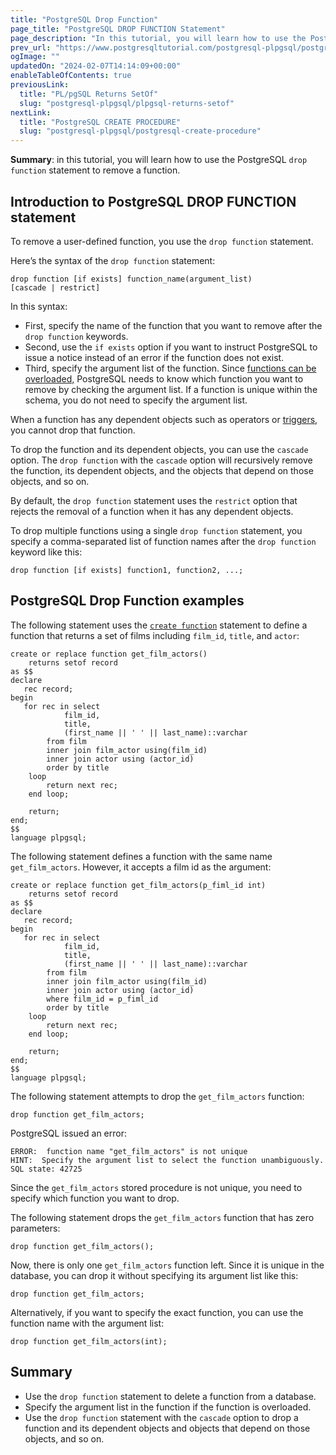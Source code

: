 ```yaml
---
title: "PostgreSQL Drop Function"
page_title: "PostgreSQL DROP FUNCTION Statement"
page_description: "In this tutorial, you will learn how to use the PostgreSQL DROP FUNCTION statement to delete one or more functions from a database."
prev_url: "https://www.postgresqltutorial.com/postgresql-plpgsql/postgresql-drop-function/"
ogImage: ""
updatedOn: "2024-02-07T14:14:09+00:00"
enableTableOfContents: true
previousLink: 
  title: "PL/pgSQL Returns SetOf"
  slug: "postgresql-plpgsql/plpgsql-returns-setof"
nextLink: 
  title: "PostgreSQL CREATE PROCEDURE"
  slug: "postgresql-plpgsql/postgresql-create-procedure"
---
```





**Summary**: in this tutorial, you will learn how to use the PostgreSQL `drop function` statement to remove a function.


## Introduction to PostgreSQL DROP FUNCTION statement

To remove a user\-defined function, you use the `drop function` statement.

Here’s the syntax of the `drop function` statement:


```pgsql
drop function [if exists] function_name(argument_list)
[cascade | restrict]
```
In this syntax:

* First, specify the name of the function that you want to remove after the `drop function` keywords.
* Second, use the `if exists` option if you want to instruct PostgreSQL to issue a notice instead of an error if the function does not exist.
* Third, specify the argument list of the function. Since [functions can be overloaded,](plpgsql-function-overloading) PostgreSQL needs to know which function you want to remove by checking the argument list. If a function is unique within the schema, you do not need to specify the argument list.

When a function has any dependent objects such as operators or [triggers](../postgresql-triggers), you cannot drop that function.

To drop the function and its dependent objects, you can use the `cascade` option. The `drop function` with the `cascade` option will recursively remove the function, its dependent objects, and the objects that depend on those objects, and so on.

By default, the `drop function` statement uses the `restrict` option that rejects the removal of a function when it has any dependent objects.

To drop multiple functions using a single `drop function` statement, you specify a comma\-separated list of function names after the `drop function` keyword like this:


```pgsql
drop function [if exists] function1, function2, ...;
```

## PostgreSQL Drop Function examples

The following statement uses the [`create function`](postgresql-create-function) statement to define a function that returns a set of films including `film_id`, `title`, and `actor`:


```pgsql
create or replace function get_film_actors()
	returns setof record
as $$
declare
   rec record;
begin
   for rec in select 
			film_id, 
			title, 
            (first_name || ' ' || last_name)::varchar
		from film
		inner join film_actor using(film_id)
		inner join actor using (actor_id)
		order by title
	loop
        return next rec;
	end loop;
	
	return;
end;
$$ 
language plpgsql;
```
The following statement defines a function with the same name `get_film_actors`. However, it accepts a film id as the argument:


```pgsql
create or replace function get_film_actors(p_fiml_id int)
	returns setof record
as $$
declare
   rec record;
begin
   for rec in select 
			film_id, 
			title, 
            (first_name || ' ' || last_name)::varchar
		from film
		inner join film_actor using(film_id)
		inner join actor using (actor_id)
		where film_id = p_fiml_id
		order by title
	loop
        return next rec;
	end loop;
	
	return;
end;
$$ 
language plpgsql;
```
The following statement attempts to drop the `get_film_actors` function:


```pgsql
drop function get_film_actors;
```
PostgreSQL issued an error:


```shell
ERROR:  function name "get_film_actors" is not unique
HINT:  Specify the argument list to select the function unambiguously.
SQL state: 42725
```
Since the `get_film_actors` stored procedure is not unique, you need to specify which function you want to drop.

The following statement drops the `get_film_actors` function that has zero parameters:


```pgsql
drop function get_film_actors();
```
Now, there is only one `get_film_actors` function left. Since it is unique in the database, you can drop it without specifying its argument list like this:


```pgsql
drop function get_film_actors;
```
Alternatively, if you want to specify the exact function, you can use the function name with the argument list:


```pgsql
drop function get_film_actors(int);
```

## Summary

* Use the `drop function` statement to delete a function from a database.
* Specify the argument list in the function if the function is overloaded.
* Use the `drop function` statement with the `cascade` option to drop a function and its dependent objects and objects that depend on those objects, and so on.

